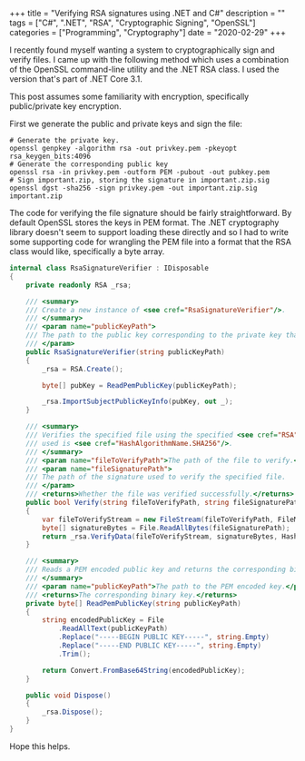 +++
title = "Verifying RSA signatures using .NET and C#"
description = ""
tags = ["C#", ".NET", "RSA", "Cryptographic Signing", "OpenSSL"]
categories = ["Programming", "Cryptography"]
date = "2020-02-29"
+++

I recently found myself wanting a system to cryptographically sign and
verify files. I came up with the following method which uses a
combination of the OpenSSL command-line utility and the .NET
RSA class. I used the version that's part of .NET Core 3.1.

This post assumes some familiarity with encryption, specifically
public/private key encryption.

First we generate the public and private keys and sign the file:

```
# Generate the private key.
openssl genpkey -algorithm rsa -out privkey.pem -pkeyopt rsa_keygen_bits:4096
# Generate the corresponding public key
openssl rsa -in privkey.pem -outform PEM -pubout -out pubkey.pem
# Sign important.zip, storing the signature in important.zip.sig
openssl dgst -sha256 -sign privkey.pem -out important.zip.sig important.zip
```

The code for verifying the file signature should be fairly
straightforward. By default OpenSSL stores the keys in PEM format. The
.NET cryptography library doesn't seem to support loading these directly
and so I had to write some supporting code for wrangling the PEM file
into a format that the RSA class would like, specifically a byte array.

```cs
internal class RsaSignatureVerifier : IDisposable
{
    private readonly RSA _rsa;

    /// <summary>
    /// Create a new instance of <see cref="RsaSignatureVerifier"/>.
    /// </summary>
    /// <param name="publicKeyPath">
    /// The path to the public key corresponding to the private key that was used to sign files.
    /// </param>
    public RsaSignatureVerifier(string publicKeyPath)
    {
        _rsa = RSA.Create();

        byte[] pubKey = ReadPemPublicKey(publicKeyPath);

        _rsa.ImportSubjectPublicKeyInfo(pubKey, out _);
    }

    /// <summary>
    /// Verifies the specified file using the specified <see cref="RSA"/> signature. The digest
    /// used is <see cref="HashAlgorithmName.SHA256"/>.
    /// </summary>
    /// <param name="fileToVerifyPath">The path of the file to verify.</param>
    /// <param name="fileSignaturePath">
    /// The path of the signature used to verify the specified file.
    /// </param>
    /// <returns>Whether the file was verified successfully.</returns>
    public bool Verify(string fileToVerifyPath, string fileSignaturePath)
    {
        var fileToVerifyStream = new FileStream(fileToVerifyPath, FileMode.Open);
        byte[] signatureBytes = File.ReadAllBytes(fileSignaturePath);
        return _rsa.VerifyData(fileToVerifyStream, signatureBytes, HashAlgorithmName.SHA256, RSASignaturePadding.Pkcs1);
    }

    /// <summary>
    /// Reads a PEM encoded public key and returns the corresponding binary key.
    /// </summary>
    /// <param name="publicKeyPath">The path to the PEM encoded key.</param>
    /// <returns>The corresponding binary key.</returns>
    private byte[] ReadPemPublicKey(string publicKeyPath)
    {
        string encodedPublicKey = File
            .ReadAllText(publicKeyPath)
            .Replace("-----BEGIN PUBLIC KEY-----", string.Empty)
            .Replace("-----END PUBLIC KEY-----", string.Empty)
            .Trim();

        return Convert.FromBase64String(encodedPublicKey);
    }

    public void Dispose()
    {
        _rsa.Dispose();
    }
}
```

Hope this helps.
